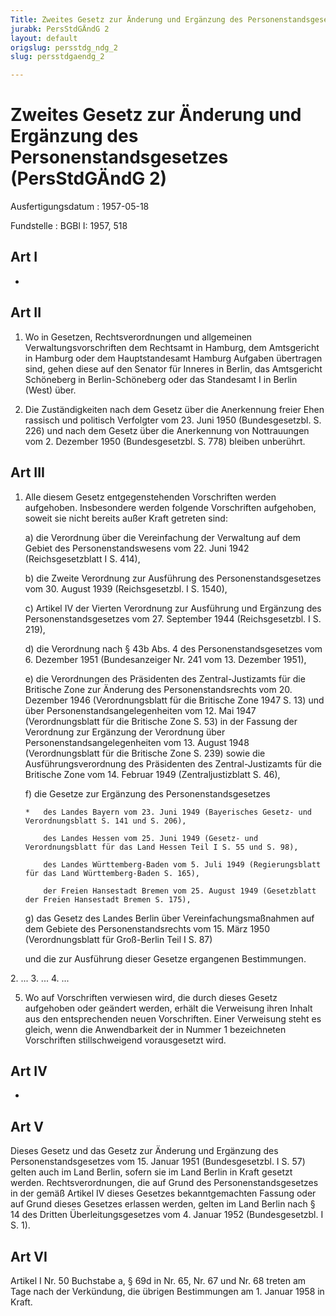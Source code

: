 ```yaml
---
Title: Zweites Gesetz zur Änderung und Ergänzung des Personenstandsgesetzes
jurabk: PersStdGÄndG 2
layout: default
origslug: persstdg_ndg_2
slug: persstdgaendg_2

---
```


# Zweites Gesetz zur Änderung und Ergänzung des Personenstandsgesetzes (PersStdGÄndG 2)

Ausfertigungsdatum
:   1957-05-18

Fundstelle
:   BGBl I: 1957, 518



## Art I

-


## Art II


1.  Wo in Gesetzen, Rechtsverordnungen und allgemeinen Verwaltungsvorschriften dem Rechtsamt in Hamburg, dem Amtsgericht in Hamburg oder dem Hauptstandesamt Hamburg Aufgaben übertragen sind, gehen diese auf den Senator für Inneres in Berlin, das Amtsgericht Schöneberg in Berlin-Schöneberg oder das Standesamt I in Berlin (West) über.


2.  Die Zuständigkeiten nach dem Gesetz über die Anerkennung freier Ehen rassisch und politisch Verfolgter vom 23. Juni 1950 (Bundesgesetzbl. S. 226) und nach dem Gesetz über die Anerkennung von Nottrauungen vom 2. Dezember 1950 (Bundesgesetzbl. S. 778) bleiben unberührt.





## Art III


1.  Alle diesem Gesetz entgegenstehenden Vorschriften werden aufgehoben. Insbesondere werden folgende Vorschriften aufgehoben, soweit sie nicht bereits außer Kraft getreten sind:

    a)  die Verordnung über die Vereinfachung der Verwaltung auf dem Gebiet des Personenstandswesens vom 22. Juni 1942 (Reichsgesetzblatt I S. 414),


    b)  die Zweite Verordnung zur Ausführung des Personenstandsgesetzes vom 30. August 1939 (Reichsgesetzbl. I S. 1540),


    c)  Artikel IV der Vierten Verordnung zur Ausführung und Ergänzung des Personenstandsgesetzes vom 27. September 1944 (Reichsgesetzbl. I S. 219),


    d)  die Verordnung nach § 43b Abs. 4 des Personenstandsgesetzes vom 6. Dezember 1951 (Bundesanzeiger Nr. 241 vom 13. Dezember 1951),


    e)  die Verordnungen des Präsidenten des Zentral-Justizamts für die Britische Zone zur Änderung des Personenstandsrechts vom 20. Dezember 1946 (Verordnungsblatt für die Britische Zone 1947 S. 13) und über Personenstandsangelegenheiten vom 12. Mai 1947 (Verordnungsblatt für die Britische Zone S. 53) in der Fassung der Verordnung zur Ergänzung der Verordnung über Personenstandsangelegenheiten vom 13. August 1948 (Verordnungsblatt für die Britische Zone S. 239) sowie die Ausführungsverordnung des Präsidenten des Zentral-Justizamts für die Britische Zone vom 14. Februar 1949 (Zentraljustizblatt S. 46),


    f)  die Gesetze zur Ergänzung des Personenstandsgesetzes

        *   des Landes Bayern vom 23. Juni 1949 (Bayerisches Gesetz- und Verordnungsblatt S. 141 und S. 206),

            des Landes Hessen vom 25. Juni 1949 (Gesetz- und Verordnungsblatt für das Land Hessen Teil I S. 55 und S. 98),

            des Landes Württemberg-Baden vom 5. Juli 1949 (Regierungsblatt für das Land Württemberg-Baden S. 165),

            der Freien Hansestadt Bremen vom 25. August 1949 (Gesetzblatt der Freien Hansestadt Bremen S. 175),





    g)  das Gesetz des Landes Berlin über Vereinfachungsmaßnahmen auf dem Gebiete des Personenstandsrechts vom 15. März 1950 (Verordnungsblatt für Groß-Berlin Teil I S. 87)




    und die zur Ausführung dieser Gesetze ergangenen Bestimmungen.



2\. ...
3\. ...
4\. ...

5.  Wo auf Vorschriften verwiesen wird, die durch dieses Gesetz aufgehoben oder geändert werden, erhält die Verweisung ihren Inhalt aus den entsprechenden neuen Vorschriften. Einer Verweisung steht es gleich, wenn die Anwendbarkeit der in Nummer 1 bezeichneten Vorschriften stillschweigend vorausgesetzt wird.





## Art IV

-


## Art V

Dieses Gesetz und das Gesetz zur Änderung und Ergänzung des Personenstandsgesetzes vom 15. Januar 1951 (Bundesgesetzbl. I S. 57) gelten auch im Land Berlin, sofern sie im Land Berlin in Kraft gesetzt werden. Rechtsverordnungen, die auf Grund des Personenstandsgesetzes in der gemäß Artikel IV dieses Gesetzes bekanntgemachten Fassung oder auf Grund dieses Gesetzes erlassen werden, gelten im Land Berlin nach § 14 des Dritten Überleitungsgesetzes vom 4. Januar 1952 (Bundesgesetzbl. I S. 1).


## Art VI

Artikel I Nr. 50 Buchstabe a, § 69d in Nr. 65, Nr. 67 und Nr. 68 treten am Tage nach der Verkündung, die übrigen Bestimmungen am 1. Januar 1958 in Kraft.


